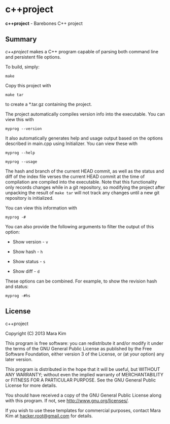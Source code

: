 c++project
=============

**c++project** - Barebones C++ project

## Summary

*c++project* makes a C++ program capable of parsing both command line and persistent file options.

To build, simply:

    make

Copy this project with

    make tar

to create a \*.tar.gz containing the project.

The project automatically compiles version info into the executable.  You can view this with

    myprog --version

It also automatically generates help and usage output based on the options described in main.cpp using Initializer.  You can view these with

    myprog --help

    myprog --usage

The hash and branch of the current HEAD commit, as well as the status and diff of the index file verses the current HEAD commit at the time of compilation are compiled into the executable.  Note that this functionality only records changes while in a git repository, so modifying the project after unpacking the result of `make tar` will not track any changes until a new git repository is initialized. 

You can view this information with

    myprog -#

You can also provide the following arguments to filter the output of this option:

* Show version - `v`

* Show hash - `h`

* Show status - `s`

* Show diff - `d`

These options can be combined.  For example, to show the revision hash and status:

    myprog -#hs

## License

c++project

Copyright (C) 2013 Mara Kim

This program is free software: you can redistribute it and/or modify
it under the terms of the GNU General Public License as published by
the Free Software Foundation, either version 3 of the License, or
(at your option) any later version.

This program is distributed in the hope that it will be useful,
but WITHOUT ANY WARRANTY; without even the implied warranty of
MERCHANTABILITY or FITNESS FOR A PARTICULAR PURPOSE.  See the
GNU General Public License for more details.

You should have received a copy of the GNU General Public License
along with this program.  If not, see <http://www.gnu.org/licenses/>.


If you wish to use these templates for commercial purposes, contact
Mara Kim at <hacker.root@gmail.com> for details.
